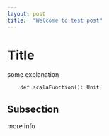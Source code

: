 ```yaml
---
layout: post
title:  "Welcome to test post"
---
```


# Title

some explanation

```
    def scalaFunction(): Unit
```

## Subsection

more info